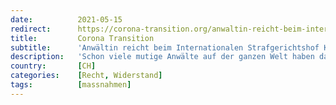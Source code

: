 ```yaml
---
date:          2021-05-15
redirect:      https://corona-transition.org/anwaltin-reicht-beim-internationalen-strafgerichtshof-klage-gegen-den
title:         Corona Transition
subtitle:      'Anwältin reicht beim Internationalen Strafgerichtshof Klage gegen den spanischen Staat ein'
description:   'Schon viele mutige Anwälte auf der ganzen Welt haben damit begonnen, rechtliche Schritte gegen diejenigen einzuleiten, die für all das (...)'
country:       [CH]
categories:    [Recht, Widerstand]
tags:          [massnahmen]
---
```

